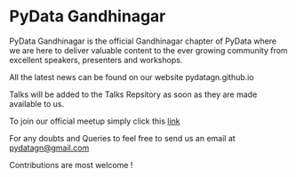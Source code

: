 # PyData Gandhinagar 

PyData Gandhinagar is the official Gandhinagar chapter of PyData where we are here to deliver valuable content to the ever growing community from excellent speakers, presenters and workshops.

All the latest news can be found on our website pydatagn.github.io

Talks will be added to the Talks Repsitory as soon as they are made available to us.

To join our official meetup simply click this [link](https://www.meetup.com/PyData-Gandhinagar/) 

For any doubts and Queries to feel free to send us an email at pydatagn@gmail.com


Contributions are most welcome ! 








